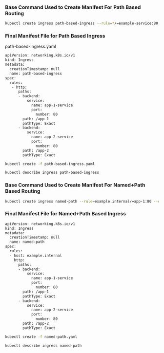 
### Base Command Used to Create Manifest For Path Based Routing
```sh
kubectl create ingress path-based-ingress --rule=*/=example-service:80 --dry-run-client -o yaml
```
### Final Manifest File for Path Based Ingress

path-based-ingress.yaml

```sh
apiVersion: networking.k8s.io/v1
kind: Ingress
metadata:
  creationTimestamp: null
  name: path-based-ingress
spec:
  rules:
   - http:
      paths:
      - backend:
          service:
            name: app-1-service
            port:
              number: 80
        path: /app-1
        pathType: Exact
      - backend:
          service:
            name: app-2-service
            port:
              number: 80
        path: /app-2
        pathType: Exact
```
```sh
kubectl create -f path-based-ingress.yaml

kubectl describe ingress path-based-ingress
```

### Base Command Used to Create Manifest For Named+Path Based Routing
```sh
kubectl create ingress named-path --rule=example.internal/=app-1:80 --dry-run-client -o yaml
```
### Final Manifest File for Named+Path Based Ingress

```sh
apiVersion: networking.k8s.io/v1
kind: Ingress
metadata:
  creationTimestamp: null
  name: named-path
spec:
  rules:
  - host: example.internal
    http:
      paths:
      - backend:
          service:
            name: app-1-service
            port:
              number: 80
        path: /app-1
        pathType: Exact
      - backend:
          service:
            name: app-2-service
            port:
              number: 80
        path: /app-2
        pathType: Exact
```
```sh
kubectl create -f named-path.yaml

kubectl describe ingress named-path
```